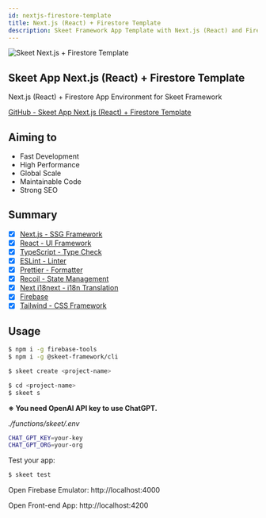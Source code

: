 ```yaml
---
id: nextjs-firestore-template
title: Next.js (React) + Firestore Template
description: Skeet Framework App Template with Next.js (React) and Firestore
---
```


![Skeet Next.js + Firestore Template](https://storage.googleapis.com/skeet-assets/imgs/samples/WebAppBoilerplate.png)

## Skeet App Next.js (React) + Firestore Template

Next.js (React) + Firestore App Environment for Skeet Framework

[GitHub - Skeet App Next.js (React) + Firestore Template](https://github.com/elsoul/skeet-next)

## Aiming to

- Fast Development
- High Performance
- Global Scale
- Maintainable Code
- Strong SEO

## Summary

- [x] [Next.js - SSG Framework](https://nextjs.org/)
- [x] [React - UI Framework](https://reactjs.org/)
- [x] [TypeScript - Type Check](https://www.typescriptlang.org/)
- [x] [ESLint - Linter](https://eslint.org/)
- [x] [Prettier - Formatter](https://prettier.io/)
- [x] [Recoil - State Management](https://recoiljs.org/)
- [x] [Next i18next - i18n Translation](https://github.com/isaachinman/next-i18next)
- [x] [Firebase](https://firebase.google.com/)
- [x] [Tailwind - CSS Framework](https://tailwindcss.com/)

## Usage

```bash
$ npm i -g firebase-tools
$ npm i -g @skeet-framework/cli
```

```bash
$ skeet create <project-name>
```

```bash
$ cd <project-name>
$ skeet s
```

**※ You need OpenAI API key to use ChatGPT.**

_./functions/skeet/.env_

```bash
CHAT_GPT_KEY=your-key
CHAT_GPT_ORG=your-org
```

Test your app:

```bash
$ skeet test
```

Open Firebase Emulator: http://localhost:4000

Open Front-end App: http://localhost:4200

